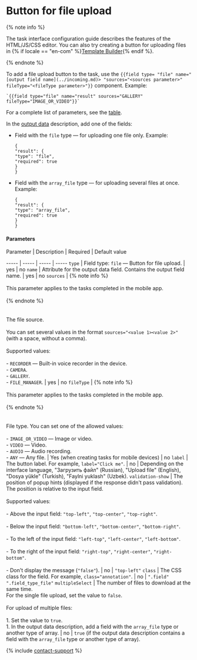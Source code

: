 # Button for file upload

{% note info %}

The task interface configuration guide describes the features of the HTML/JS/CSS editor. You can also try creating a button for uploading files in {% if locale == "en-com" %}[Template Builder](https://toloka.ai/en/docs/template-builder/reference/field.media-file){% endif %}.

{% endnote %}


To add a file upload button to the task, use the `{{field type= "file" name="[output field name](../incoming.md)> "sources="<sources parameter>" fileType="<fileType parameter>"}}` component. Example:

```no-highlight
`{{field type="file" name="result" sources="GALLERY" fileType="IMAGE_OR_VIDEO"}}`
```

For a complete list of parameters, see the [table](#table).

In the [output data](../../../glossary.md#input-output-data-ru) description, add one of the fields:

- Field with the `file` type — for uploading one file only. Example:
    ```no-highlight
    {
    "result": {
    "type": "file",
    "required": true
    }
    }
    ```

- Field with the `array_file` type — for uploading several files at once. Example:
    ```no-highlight
    {
    "result": {
    "type": "array_file",
    "required": true
    }
    }
    ```


#### Parameters


Parameter
 |
Description
 |
Required
 |
Default value

----- | ----- | ----- | -----
``` type ``` | Field type: `file` — Button for file upload. | yes | no
``` name ``` | Attribute for the output data field. Contains the output field name. | yes | no
``` sources ``` | {% note info %}<br/><br/>This parameter applies to the tasks completed in the mobile app.<br/><br/>{% endnote %}<br/><br/><br/>The file source.<br/><br/>You can set several values in the format `sources="<value 1><value 2>"` (with a space, without a comma).<br/><br/>Supported values:<br/><br/>- `RECORDER` — Built-in voice recorder in the device.<br/>- `CAMERA`.<br/>- `GALLERY`.<br/>- `FILE_MANAGER`. | yes | no
``` fileType ``` | {% note info %}<br/><br/>This parameter applies to the tasks completed in the mobile app.<br/><br/>{% endnote %}<br/><br/><br/>File type. You can set one of the allowed values:<br/><br/>- `IMAGE_OR_VIDEO` — Image or video.<br/>- `VIDEO` — Video.<br/>- `AUDIO` — Audio recording.<br/>- `ANY` — Any file. | Yes (when creating tasks for mobile devices) | no
``` label ``` | The button label. For example, `label="Click me"`. | no | Depending on the interface language, "Загрузить файл" (Russian), "Upload file" (English), "Dosya yükle" (Turkish), "Faylni yuklash" (Uzbek).
``` validation-show ``` | The position of popup hints (displayed if the response didn't pass validation). The position is relative to the input field.<br/><br/>Supported values:<br/><br/>- Above the input field: `"top-left"`, `"top-center"`, `"top-right"`.<br/>    <br/>- Below the input field: `"bottom-left"`, `"bottom-center"`, `"bottom-right"`.<br/>    <br/>- To the left of the input field: `"left-top"`, `"left-center"`, `"left-bottom"`.<br/>    <br/>- To the right of the input field: `"right-top"`, `"right-center"`, `"right-bottom"`.<br/>    <br/>- Don't display the message (`"false"`). | no | ``` "top-left" ```
``` class ``` | The CSS class for the field. For example, `class="annotation"`. | no | ``` ".field" ".field_type_file" ```
``` multipleSelect ``` | The number of files to download at the same time.<br/>For the single file upload, set the value to `false`.<br/><br/>For upload of multiple files:<br/><br/>1. Set the value to `true`.<br/>1. In the output data description, add a field with the `array_file` type or another type of array. | no | `true` (if the output data description contains a field with the `array_file` type or another type of array).

{% include [contact-support](../../_includes/contact-support-help.md) %}
